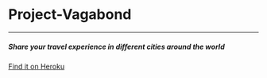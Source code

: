 # Project-Vagabond
---
##### Share your travel experience in different cities around the world

[Find it on Heroku](https://vagabond-team4.herokuapp.com/)
